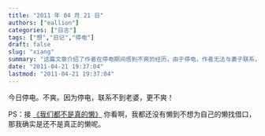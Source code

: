 ```yaml
---
title: "2011 年 04 月 21 日"
authors: ["eallion"]
categories: ["日志"]
tags: ["想","日记","停电"]
draft: false
slug: "xiang"
summary: "这篇文章介绍了作者在停电期间感到不爽的经历，由于停电，作者无法与妻子联系，进一步加剧了他的不满。作者还提到了自己没有找借口为自己的懒惰辩解，因此认为自己尚未达到真正懒惰的程度。"
date: "2011-04-21 19:37:04"
lastmod: "2011-04-21 19:37:04"
---
```


今日停电。不爽。因为停电，联系不到老婆，更不爽！

PS：接 [《我们都不是真的懒》](http://http://eallion.com/not-really-lazy)
你看啊，我都还没有懒到不想为自己的懒找借口，那我确实是还不是真正的懒呢。
